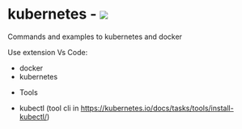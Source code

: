 # kubernetes - ![](https://miro.medium.com/max/700/0*0xAFVp2oiGROzPiX)
Commands and examples to kubernetes and docker

Use extension Vs Code:
 - docker
 - kubernetes
 
 * Tools
 - kubectl (tool cli in https://kubernetes.io/docs/tasks/tools/install-kubectl/)
